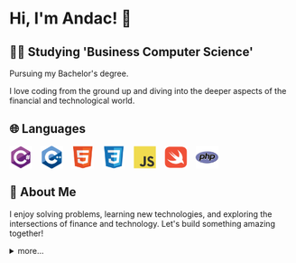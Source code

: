# Hi, I'm Andac! 👋

## 👨‍🎓 Studying 'Business Computer Science'

Pursuing my Bachelor's degree. 

I love coding from the ground up and diving into the deeper aspects of the financial and technological world.

## 🌐 Languages
<div style="display: flex; gap: 15px; align-items: center;">
  <img src="https://raw.githubusercontent.com/devicons/devicon/master/icons/csharp/csharp-original.svg" alt="C#" width="40" height="40">
  <img src="https://raw.githubusercontent.com/devicons/devicon/master/icons/cplusplus/cplusplus-original.svg" alt="C++" width="40" height="40">
  <img src="https://raw.githubusercontent.com/devicons/devicon/master/icons/html5/html5-original.svg" alt="HTML" width="40" height="40">
  <img src="https://raw.githubusercontent.com/devicons/devicon/master/icons/css3/css3-original.svg" alt="CSS" width="40" height="40">
  <img src="https://raw.githubusercontent.com/devicons/devicon/master/icons/javascript/javascript-original.svg" alt="JavaScript" width="40" height="40">
  <img src="https://raw.githubusercontent.com/devicons/devicon/master/icons/swift/swift-original.svg" alt="Swift" width="40" height="40">
  <img src="https://raw.githubusercontent.com/devicons/devicon/master/icons/php/php-original.svg" alt="PHP" width="40" height="40">
</div>

## 🤨 About Me
I enjoy solving problems, learning new technologies, and exploring the intersections of finance and technology. 
Let's build something amazing together!

<details> 
  <summary>more...</summary>
  
  - fluent in german, english and turkish
  
  - hitting the gym alot
    
  - enjoy reading books

  - call me AGS, my full name is rather unusual to pronounce
</details>


